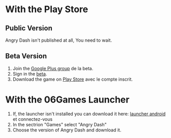 <!-- TITLE: 1.1. Installation Android -->
<!-- SUBTITLE: Installation sur Android -->

# With the Play Store
## Public Version
Angry Dash isn't published at all, You need to wait.

## Beta Version
1. Join the [Google Plus group](https://plus.google.com/u/0/communities/104855126997408251493) de la beta.
2. Sign in the [beta](https://play.google.com/apps/testing/com.fr_06Games.AngryDash).
3. Download the game on [Play Store](https://play.google.com/store/apps/details?id=com.fr_06Games.AngryDash) avec le compte inscrit.


# With the 06Games Launcher
1. If, the launcher isn't installed you can download it here: [launcher android](https://06games.ddns.net/Projects/App/06Games%20Launcher/down.php) et connectez-vous
2. In the sectrion "Games" select "Angry Dash"
3. Choose the version of Angry Dash and download it.